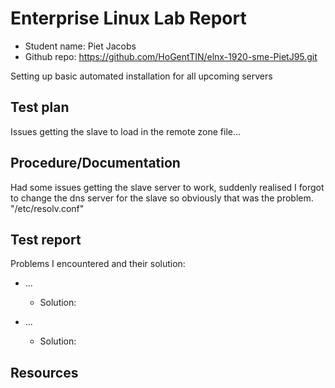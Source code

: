 # Enterprise Linux Lab Report

- Student name: Piet Jacobs
- Github repo: <https://github.com/HoGentTIN/elnx-1920-sme-PietJ95.git>

Setting up basic automated installation for all upcoming servers

## Test plan

Issues getting the slave to load in the remote zone file...



## Procedure/Documentation

Had some issues getting the slave server to work, suddenly realised I forgot to change the dns server for the slave so obviously that was the problem.  
"/etc/resolv.conf"

## Test report


Problems I encountered and their solution:  
- ...
    - Solution:  
    

- ...
    - Solution:   
    
## Resources

